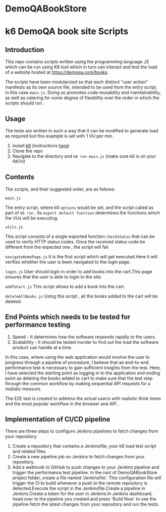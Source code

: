 # DemoQABookStore
# k6 DemoQA book site Scripts

## Introduction

This repo contains scripts written using the programming language JS which can be run
using K6 tool which in turn can interact and test the load of a website hosted at https://demoqa.com/books.


The scripts have been modularized so that each distinct "user action" manifests as its own source file, intended to be used from the entry script, in this case `main.js`. Doing so promotes code reusability and maintainability, as well as catering for some degree of flexibility over the order in which the scripts should run. 

## Usage

The tests are written in such a way that it can be modified to generate load as required but this example is set with 1 VU per min.


1. Install [k6](https://k6.io) (instructions [here](https://k6.io/docs/getting-started/installation/))
2. Clone the repo
3. Navigate to the directory and `k6 run main.js` (make sure k6 is on your PATH)

## Contents

The scripts, and their suggested order, are as follows:

`main.js`

The entry script, where k6 `options` would be set, and the script called as part of `k6 run` . Its `export default function` determines the functions which the VUs will be executing.

`utils.js`

This script consists of a single exported function `checkStatus` that can be used to verify HTTP status codes. Once the received status code be different from the expected one , the script will fail

`navigateHomePage.js`
It is the first script which will get executed.Here it will verifies whether the user is been navigated to the login page.

`login.js`
User should login in order to add books into the cart.This page ensures that the user is able to login to the site.

`addToCart.js`
This script allows to add a book into the cart.

`deleteAllBooks.js`
Using this script , all the books added to the cart will be deleted.

##  End Points which needs to be tested for performance testing
1. Speed   - It determines how the software responds rapidly to the users.
2.  Scalability - It should be tested inorder to find out the load the software product can handle at a time.

In this case, where using the web application would involve the user to progress through
a pipeline of procedure, I believe that an end-to-end performance test is necessary
to gain sufficient insights from the test.
Here, I have selected the starting point as logging in to the application and ending point as deleting the books added to cart  to make sure that the test step through the common workflow by making sequential API requests for a realistic measure.

The E2E test is created to address the actual user/s with realistic think times and the most 
popular workflow in the browser and API .

## Implementation of CI/CD pipeline
There are three steps to configure Jenkins pipelines to fetch changes from your repository:

1. Create a repository that contains a Jenkinsfile, your k6 load test script and related files.
2. Create a new pipeline job on Jenkins to fetch changes from your repository.
3. Add a webhook to GitHub to push changes to your Jenkins pipeline and trigger the performance test pipeline.
In the root of DemoQABookStore project folder, create a file named 'Jenkinsfile'. This configuration file will trigger the CI to build whenever a push to the remote repository is detected.Execute the script in the Jenkinsfile.Create a pipeline in Jenkins.Create a token for the user in Jenkins.In Jenkins dashboard, head over to the pipeline you created and press 'Build Now' to see the pipeline fetch the latest changes from your repository and run the tests.
